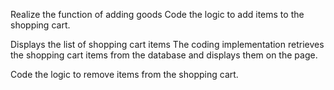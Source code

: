 Realize the function of adding goods
Code the logic to add items to the shopping cart.


Displays the list of shopping cart items
The coding implementation retrieves the shopping cart items from the database and displays them on the page.

Code the logic to remove items from the shopping cart.
